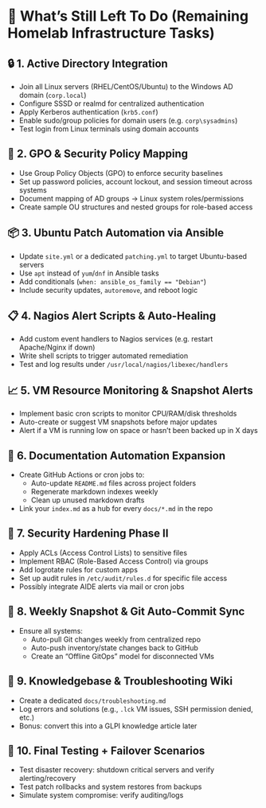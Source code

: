 # 🧭 What’s Still Left To Do (Remaining Homelab Infrastructure Tasks)

## 🔒 1. Active Directory Integration
- Join all Linux servers (RHEL/CentOS/Ubuntu) to the Windows AD domain (`corp.local`)
- Configure SSSD or realmd for centralized authentication
- Apply Kerberos authentication (`krb5.conf`)
- Enable sudo/group policies for domain users (e.g. `corp\sysadmins`)
- Test login from Linux terminals using domain accounts

## 🎯 2. GPO & Security Policy Mapping
- Use Group Policy Objects (GPO) to enforce security baselines
- Set up password policies, account lockout, and session timeout across systems
- Document mapping of AD groups → Linux system roles/permissions
- Create sample OU structures and nested groups for role-based access

## 📦 3. Ubuntu Patch Automation via Ansible
- Update `site.yml` or a dedicated `patching.yml` to target Ubuntu-based servers
- Use `apt` instead of `yum`/`dnf` in Ansible tasks
- Add conditionals (`when: ansible_os_family == "Debian"`)
- Include security updates, `autoremove`, and reboot logic

## 📋 4. Nagios Alert Scripts & Auto-Healing
- Add custom event handlers to Nagios services (e.g. restart Apache/Nginx if down)
- Write shell scripts to trigger automated remediation
- Test and log results under `/usr/local/nagios/libexec/handlers`

## 📈 5. VM Resource Monitoring & Snapshot Alerts
- Implement basic cron scripts to monitor CPU/RAM/disk thresholds
- Auto-create or suggest VM snapshots before major updates
- Alert if a VM is running low on space or hasn’t been backed up in X days

## 📁 6. Documentation Automation Expansion
- Create GitHub Actions or cron jobs to:
  - Auto-update `README.md` files across project folders
  - Regenerate markdown indexes weekly
  - Clean up unused markdown drafts
- Link your `index.md` as a hub for every `docs/*.md` in the repo

## 🧪 7. Security Hardening Phase II
- Apply ACLs (Access Control Lists) to sensitive files
- Implement RBAC (Role-Based Access Control) via groups
- Add logrotate rules for custom apps
- Set up audit rules in `/etc/audit/rules.d` for specific file access
- Possibly integrate AIDE alerts via mail or cron jobs

## 🔄 8. Weekly Snapshot & Git Auto-Commit Sync
- Ensure all systems:
  - Auto-pull Git changes weekly from centralized repo
  - Auto-push inventory/state changes back to GitHub
  - Create an “Offline GitOps” model for disconnected VMs

## 🧠 9. Knowledgebase & Troubleshooting Wiki
- Create a dedicated `docs/troubleshooting.md`
- Log errors and solutions (e.g., `.lck` VM issues, SSH permission denied, etc.)
- Bonus: convert this into a GLPI knowledge article later

## 🧪 10. Final Testing + Failover Scenarios
- Test disaster recovery: shutdown critical servers and verify alerting/recovery
- Test patch rollbacks and system restores from backups
- Simulate system compromise: verify auditing/logs

